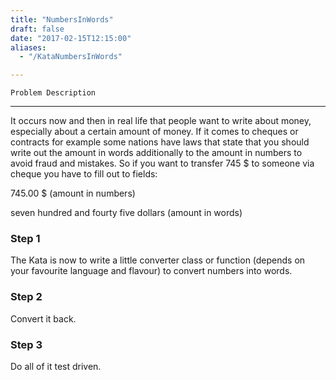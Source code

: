 ```yaml
---
title: "NumbersInWords"
draft: false
date: "2017-02-15T12:15:00"
aliases:
  - "/KataNumbersInWords"

---
```

    Problem Description
-------------------

It occurs now and then in real life that people want to write about
money, especially about a certain amount of money. If it comes to
cheques or contracts for example some nations have laws that state that
you should write out the amount in words additionally to the amount in
numbers to avoid fraud and mistakes. So if you want to transfer 745 \$
to someone via cheque you have to fill out to fields:

745.00 \$ (amount in numbers)

seven hundred and fourty five dollars (amount in words)

### Step 1

The Kata is now to write a little converter class or function (depends
on your favourite language and flavour) to convert numbers into words.

### Step 2

Convert it back.

### Step 3

Do all of it test driven.
